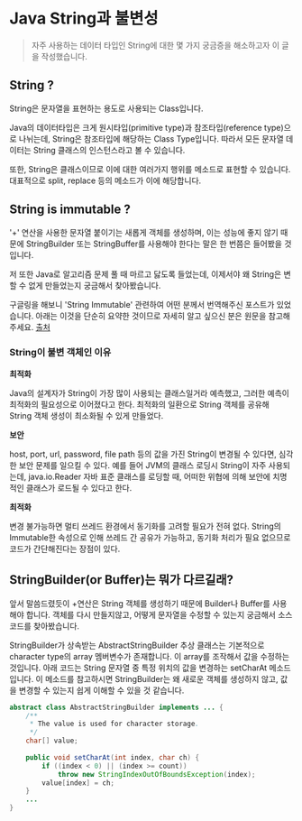 # Java String과 불변성
> 자주 사용하는 데이터 타입인 String에 대한 몇 가지 궁금증을 해소하고자 이 글을 작성했습니다.


## String ?

String은 문자열을 표현하는 용도로 사용되는 Class입니다.

Java의 데이터타입은 크게 원시타입(primitive type)과 참조타입(reference type)으로 나뉘는데, String은 참조타입에 해당하는 Class Type입니다. 따라서 모든 문자열 데이터는 String 클래스의 인스턴스라고 볼 수 있습니다.

또한, String은 클래스이므로 이에 대한 여러가지 행위를 메소드로 표현할 수 있습니다. 대표적으로 split, replace 등의 메소드가 이에 해당합니다.


## String is immutable ?

'+' 연산을 사용한 문자열 붙이기는 새롭게 객체를 생성하며, 이는 성능에 좋지 않기 때문에 StringBuilder 또는 StringBuffer를 사용해야 한다는 말은 한 번쯤은 들어봤을 것입니다.

저 또한 Java로 알고리즘 문제 풀 때 마르고 닳도록 들었는데, 이제서야 왜 String은 변할 수 없게 만들었는지 궁금해서 찾아봤습니다.

구글링을 해보니 'String Immutable' 관련하여 어떤 분께서 번역해주신 포스트가 있었습니다. 아래는 이것을 단순히 요약한 것이므로 자세히 알고 싶으신 분은 원문을 참고해주세요.
[출처](http://www.mimul.com/pebble/default/2015/10/10/1444466677572.html)

### String이 불변 객체인 이유

**최적화**

Java의 설계자가 String이 가장 많이 사용되는 클래스일거라 예측했고, 그러한 예측이 최적화의 필요성으로 이어졌다고 한다. 최적화의 일환으로 String 객체를 공유해 String 객체 생성이 최소화될 수 있게 만들었다. 

**보안**

host, port, url, password, file path 등의 값을 가진 String이 변경될 수 있다면, 심각한 보안 문제를 일으킬 수 있다. 예를 들어  JVM의 클래스 로딩시 String이 자주 사용되는데, java.io.Reader 자바 표준 클래스를 로딩할 때, 어떠한 위협에 의해 보안에 치명적인 클래스가 로드될 수 있다고 한다.

**최적화**

변경 불가능하면 멀티 쓰레드 환경에서 동기화를 고려할 필요가 전혀 없다. String의 Immutable한 속성으로 인해 쓰레드 간 공유가 가능하고, 동기화 처리가 필요 없으므로 코드가 간단해진다는 장점이 있다. 


## StringBuilder(or Buffer)는 뭐가 다르길래?

앞서 말씀드렸듯이 +연산은 String 객체를 생성하기 때문에 Builder나 Buffer를 사용해야 합니다. 객체를 다시 만들지않고, 어떻게 문자열을 수정할 수 있는지 궁금해서 소스코드를 찾아봤습니다.

StringBuilder가 상속받는 AbstractStringBuilder 추상 클래스는 기본적으로 character type의 array 멤버변수가 존재합니다. 이 array를 조작해서 값을 수정하는 것입니다. 아래 코드는 String 문자열 중 특정 위치의 값을 변경하는 setCharAt 메소드입니다. 이 메소드를 참고하시면 StringBuilder는 왜 새로운 객체를 생성하지 않고, 값을 변경할 수 있는지 쉽게 이해할 수 있을 것 같습니다.

```java
abstract class AbstractStringBuilder implements ... {
    /**
     * The value is used for character storage.
     */
    char[] value;
    
    public void setCharAt(int index, char ch) {
        if ((index < 0) || (index >= count))
            throw new StringIndexOutOfBoundsException(index);
        value[index] = ch;
    }
    ...
}
```
